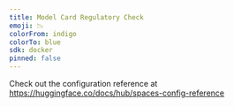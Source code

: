 ```yaml
---
title: Model Card Regulatory Check
emoji: 📉
colorFrom: indigo
colorTo: blue
sdk: docker
pinned: false
---
```


Check out the configuration reference at https://huggingface.co/docs/hub/spaces-config-reference
